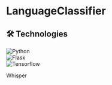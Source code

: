# LanguageClassifier

## 🛠️ Technologies

![Python](https://img.shields.io/badge/Python-3.10-blue?logo=python)  
![Flask](https://img.shields.io/badge/Flask-2.3-black?logo=flask)  
![Tensorflow](https://img.shields.io/badge/Tensorflow-2.16.1?logo=tensorflow)  

Whisper
